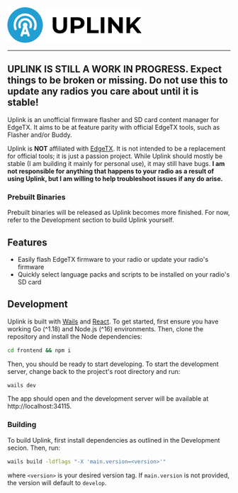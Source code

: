 <picture>
    <source media="(prefers-color-scheme: dark)" srcset="./.github/assets/logo-full-dark.svg">
    <img src="./.github/assets/logo-full-light.svg" height="80" alt="Uplink Logo" />
</picture>

---

## UPLINK IS STILL A WORK IN PROGRESS. Expect things to be broken or missing. Do not use this to update any radios you care about until it is stable!

Uplink is an unofficial firmware flasher and SD card content manager for EdgeTX. It aims to be at feature parity with official EdgeTX tools, such as Flasher and/or Buddy.

Uplink is **NOT** affiliated with [EdgeTX](https://github.com/edgetx). It is not intended to be a replacement for official tools; it is just a passion project. While Uplink should mostly be stable (I am building it mainly for personal use), it may still have bugs. **I am not responsible for anything that happens to your radio as a result of using Uplink, but I am willing to help troubleshoot issues if any do arise.**

### Prebuilt Binaries

Prebuilt binaries will be released as Uplink becomes more finished. For now, refer to the Development section to build Uplink yourself.

## Features

- Easily flash EdgeTX firmware to your radio or update your radio's firmware
- Quickly select language packs and scripts to be installed on your radio's SD card

## Development

Uplink is built with [Wails](https://wails.app/) and [React](https://reactjs.org/). To get started, first ensure you have working Go (^1.18) and Node.js (^16) environments. Then, clone the repository and install the Node dependencies:

```bash
cd frontend && npm i
```

Then, you should be ready to start developing. To start the development server, change back to the project's root directory and run:

```bash
wails dev
```

The app should open and the development server will be available at http://localhost:34115.

### Building

To build Uplink, first install dependencies as outlined in the Development secion. Then, run:

```bash
wails build -ldflags "-X 'main.version=<version>'"
```

where `<version>` is your desired version tag. If `main.version` is not provided, the version will default to `develop`.
